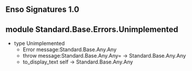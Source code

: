 ## Enso Signatures 1.0
## module Standard.Base.Errors.Unimplemented
- type Unimplemented
    - Error message:Standard.Base.Any.Any
    - throw message:Standard.Base.Any.Any= -> Standard.Base.Any.Any
    - to_display_text self -> Standard.Base.Any.Any
